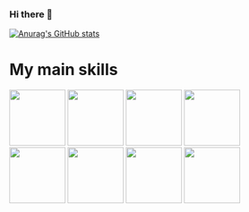 ### Hi there 👋

<!--
**GISED-Link/GISED-Link** is a ✨ _special_ ✨ repository because its `README.md` (this file) appears on your GitHub profile.

Here are some ideas to get you started:

- 🔭 I’m currently working on ...
- 🌱 I’m currently learning ...
- 👯 I’m looking to collaborate on ...
- 🤔 I’m looking for help with ...
- 💬 Ask me about ...
- 📫 How to reach me: ...
- 😄 Pronouns: ...
- ⚡ Fun fact: ...
-->

[![Anurag's GitHub stats](https://github-readme-stats.vercel.app/api?username=GISED-Link)](https://github.com/anuraghazra/github-readme-stats)

# My main skills

<img src="https://cdn.jsdelivr.net/gh/devicons/devicon/icons/embeddedc/embeddedc-original-wordmark.svg" width="100"/>  <img src="https://www.beckhoff.com/media/bilder/buehnen/unternehmen/beckhoff-brand.jpg" height="100"/>
<img src="https://upload.wikimedia.org/wikipedia/commons/8/86/Codesys_Logo.svg" width="100"/>
<img src="https://cdn.jsdelivr.net/gh/devicons/devicon/icons/python/python-original-wordmark.svg" width="100"/> <img src="https://cdn.jsdelivr.net/gh/devicons/devicon/icons/gimp/gimp-original-wordmark.svg" width="100"/> <img src="https://cdn.jsdelivr.net/gh/devicons/devicon/icons/raspberrypi/raspberrypi-original.svg" width="100"/> <img src="https://cdn.jsdelivr.net/gh/devicons/devicon/icons/trello/trello-plain.svg" width="100"/> <img src="https://cdn.jsdelivr.net/gh/devicons/devicon/icons/visualstudio/visualstudio-plain.svg" width="100"/>
